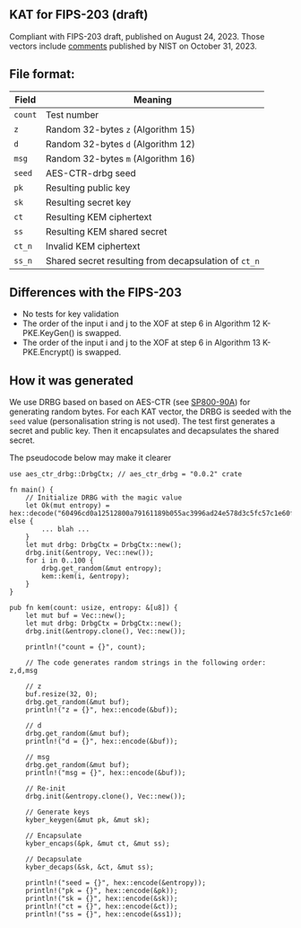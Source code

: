 ## KAT for FIPS-203 (draft)

Compliant with FIPS-203 draft, published on August 24, 2023.
Those vectors include [comments](https://csrc.nist.gov/Projects/post-quantum-cryptography/post-quantum-cryptography-standardization/example-files) published by NIST on October 31, 2023.

## File format:

| Field     | Meaning                                                |
|-----------|--------------------------------------------------------|
| ``count`` | Test number                                            |
| ``z``     | Random 32-bytes ``z`` (Algorithm 15)                   |
| ``d``     | Random 32-bytes ``d`` (Algorithm 12)                   |
| ``msg``   | Random 32-bytes ``m`` (Algorithm 16)                   |
| ``seed``  | AES-CTR-drbg seed                                      |
| ``pk``    | Resulting public key                                   |
| ``sk``    | Resulting secret key                                   |
| ``ct``    | Resulting KEM ciphertext                               |
| ``ss``    | Resulting KEM shared secret                            |
| ``ct_n``  | Invalid KEM ciphertext                                 |
| ``ss_n``  | Shared secret resulting from decapsulation of ``ct_n`` |

## Differences with the FIPS-203
- No tests for key validation
- The order of the input i and j to the XOF at step 6 in Algorithm 12 K-PKE.KeyGen() is swapped.
- The order of the input i and j to the XOF at step 6 in Algorithm 13 K-PKE.Encrypt() is swapped.


## How it was generated

We use DRBG based on based on AES-CTR (see [SP800-90A](https://nvlpubs.nist.gov/nistpubs/SpecialPublications/NIST.SP.800-90Ar1.pdf)) for generating random bytes. For each KAT vector, the DRBG is seeded with the ``seed`` value (personalisation string is not used). The test first generates a secret and public key. Then it encapsulates and decapsulates the shared secret.

The pseudocode below may make it clearer

```
use aes_ctr_drbg::DrbgCtx; // aes_ctr_drbg = "0.0.2" crate

fn main() {
    // Initialize DRBG with the magic value
    let Ok(mut entropy) = hex::decode("60496cd0a12512800a79161189b055ac3996ad24e578d3c5fc57c1e60fa2eb4e550d08e51e9db7b67f1a616681d9182d") else {
        ... blah ...
    }
    let mut drbg: DrbgCtx = DrbgCtx::new();
    drbg.init(&entropy, Vec::new());
    for i in 0..100 {
        drbg.get_random(&mut entropy);
        kem::kem(i, &entropy);
    }
}

pub fn kem(count: usize, entropy: &[u8]) {
    let mut buf = Vec::new();
    let mut drbg: DrbgCtx = DrbgCtx::new();
    drbg.init(&entropy.clone(), Vec::new());

    println!("count = {}", count);

    // The code generates random strings in the following order: z,d,msg

    // z
    buf.resize(32, 0);
    drbg.get_random(&mut buf);
    println!("z = {}", hex::encode(&buf));

    // d
    drbg.get_random(&mut buf);
    println!("d = {}", hex::encode(&buf));

    // msg
    drbg.get_random(&mut buf);
    println!("msg = {}", hex::encode(&buf));

    // Re-init
    drbg.init(&entropy.clone(), Vec::new());

    // Generate keys
    kyber_keygen(&mut pk, &mut sk);

    // Encapsulate
    kyber_encaps(&pk, &mut ct, &mut ss);

    // Decapsulate
    kyber_decaps(&sk, &ct, &mut ss);

    println!("seed = {}", hex::encode(&entropy));
    println!("pk = {}", hex::encode(&pk));
    println!("sk = {}", hex::encode(&sk));
    println!("ct = {}", hex::encode(&ct));
    println!("ss = {}", hex::encode(&ss1));
```
